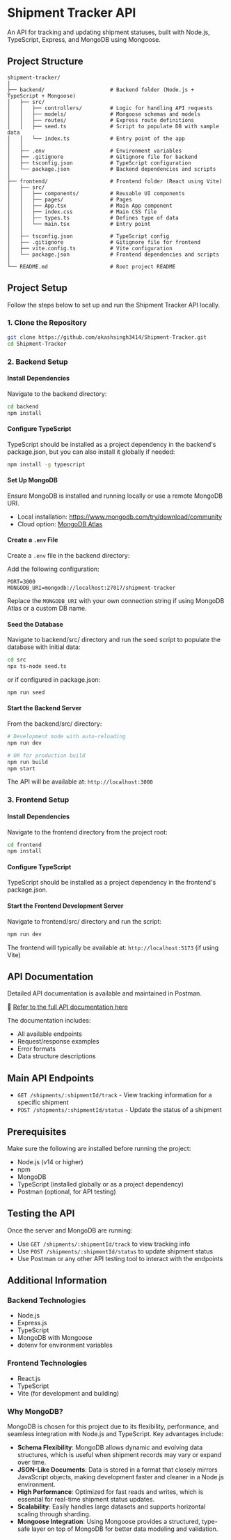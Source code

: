 # Shipment Tracker API

An API for tracking and updating shipment statuses, built with Node.js, TypeScript, Express, and MongoDB using Mongoose.

## Project Structure

```
shipment-tracker/
│
├── backend/                     # Backend folder (Node.js + TypeScript + Mongoose)
│   ├── src/
│   │   ├── controllers/         # Logic for handling API requests
│   │   ├── models/              # Mongoose schemas and models
│   │   ├── routes/              # Express route definitions
│   │   ├── seed.ts              # Script to populate DB with sample data
│   │   └── index.ts             # Entry point of the app
│   │
│   ├── .env                     # Environment variables
│   ├── .gitignore               # Gitignore file for backend
│   ├── tsconfig.json            # TypeScript configuration
│   └── package.json             # Backend dependencies and scripts
│
├── frontend/                    # Frontend folder (React using Vite)
│   ├── src/
│   │   ├── components/          # Reusable UI components
│   │   ├── pages/               # Pages
│   │   ├── App.tsx              # Main App component
│   │   ├── index.css            # Main CSS file
│   │   ├── types.ts             # Defines type of data
│   │   └── main.tsx             # Entry point
│   │
│   ├── tsconfig.json            # TypeScript config
│   ├── .gitignore               # Gitignore file for frontend
│   ├── vite.config.ts           # Vite configuration
│   └── package.json             # Frontend dependencies and scripts
│
└── README.md                    # Root project README
```

## Project Setup

Follow the steps below to set up and run the Shipment Tracker API locally.

### 1. Clone the Repository

```bash
git clone https://github.com/akashsingh3414/Shipment-Tracker.git
cd Shipment-Tracker
```

### 2. Backend Setup

#### Install Dependencies

Navigate to the backend directory:

```bash
cd backend
npm install
```

#### Configure TypeScript

TypeScript should be installed as a project dependency in the backend's package.json, but you can also install it globally if needed:

```bash
npm install -g typescript
```

#### Set Up MongoDB

Ensure MongoDB is installed and running locally or use a remote MongoDB URI.

* Local installation: https://www.mongodb.com/try/download/community
* Cloud option: [MongoDB Atlas](https://www.mongodb.com/cloud/atlas)

#### Create a `.env` File

Create a `.env` file in the backend directory:

Add the following configuration:

```env
PORT=3000
MONGODB_URI=mongodb://localhost:27017/shipment-tracker
```

Replace the `MONGODB_URI` with your own connection string if using MongoDB Atlas or a custom DB name.

#### Seed the Database
Navigate to backend/src/ directory and run the seed script to populate the database with initial data:

```bash
cd src
npx ts-node seed.ts
```

or if configured in package.json:

```bash
npm run seed
```

#### Start the Backend Server

From the backend/src/ directory:

```bash
# Development mode with auto-reloading
npm run dev

# OR for production build
npm run build
npm start
```

The API will be available at: `http://localhost:3000`

### 3. Frontend Setup

#### Install Dependencies

Navigate to the frontend directory from the project root:

```bash
cd frontend
npm install
```

#### Configure TypeScript

TypeScript should be installed as a project dependency in the frontend's package.json.

#### Start the Frontend Development Server
Navigate to frontend/src/ directory and run the script:

```bash
npm run dev
```

The frontend will typically be available at: `http://localhost:5173` (if using Vite)

## API Documentation

Detailed API documentation is available and maintained in Postman.

📎 [Refer to the full API documentation here](https://documenter.getpostman.com/view/37272934/2sB2cd5yna)

The documentation includes:

* All available endpoints
* Request/response examples
* Error formats
* Data structure descriptions

## Main API Endpoints

* `GET /shipments/:shipmentId/track` - View tracking information for a specific shipment
* `POST /shipments/:shipmentId/status` - Update the status of a shipment

## Prerequisites

Make sure the following are installed before running the project:

* Node.js (v14 or higher)
* npm
* MongoDB
* TypeScript (installed globally or as a project dependency)
* Postman (optional, for API testing)

## Testing the API

Once the server and MongoDB are running:

* Use `GET /shipments/:shipmentId/track` to view tracking info
* Use `POST /shipments/:shipmentId/status` to update shipment status
* Use Postman or any other API testing tool to interact with the endpoints

## Additional Information

### Backend Technologies
- Node.js
- Express.js
- TypeScript
- MongoDB with Mongoose
- dotenv for environment variables

### Frontend Technologies
- React.js
- TypeScript
- Vite (for development and building)

### Why MongoDB?

MongoDB is chosen for this project due to its flexibility, performance, and seamless integration with Node.js and TypeScript. Key advantages include:

- **Schema Flexibility**: MongoDB allows dynamic and evolving data structures, which is useful when shipment records may vary or expand over time.
- **JSON-Like Documents**: Data is stored in a format that closely mirrors JavaScript objects, making development faster and cleaner in a Node.js environment.
- **High Performance**: Optimized for fast reads and writes, which is essential for real-time shipment status updates.
- **Scalability**: Easily handles large datasets and supports horizontal scaling through sharding.
- **Mongoose Integration**: Using Mongoose provides a structured, type-safe layer on top of MongoDB for better data modeling and validation.